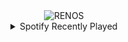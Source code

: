 <div align="center">
<picture>
    <source media="(prefers-color-scheme: dark)" srcset="https://i.ibb.co/JRYhpy5/output-gif.gif">
    <source media="(prefers-color-scheme: light)" srcset="https://i.ibb.co/JRYhpy5/output-gif.gif">
    <img alt="RENOS" src="https://i.ibb.co/JRYhpy5/output-gif.gif">
</picture>
<details>
<summary>Spotify Recently Played</summary>
<img src="https://spotify-recently-played-readme.vercel.app/api?user=31d6d6zerc5ct6kck32na2ozsqf4&unique=1&width=400" alt="Spotify" />
</details>
</div>

<!-- Image deletion URL: https://ibb.co/6RKdt1g/9b095b2ad447ebcbe2355e5c80d5aa21 -->